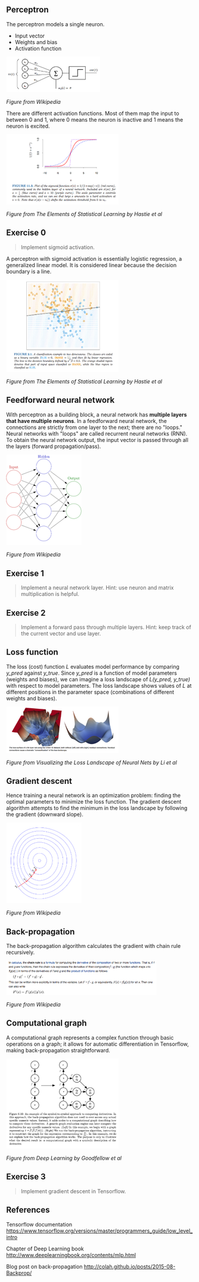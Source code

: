 ## Perceptron

The perceptron models a single neuron. 

* Input vector
* Weights and bias
* Activation function

<img src="/figures/perceptron.png" width="50%">

*Figure from Wikipedia*

There are different activation functions. Most of them map the input to between 0 and 1, where 0 means the neuron is inactive and 1 means the neuron is excited.

<img src="/figures/activation.png" width="60%">

*Figure from The Elements of Statistical Learning by Hastie et al*

## Exercise 0

> Implement sigmoid activation.

A perceptron with sigmoid activation is essentially logistic regression, a generalized linear model. It is considered linear because the decision boundary is a line.

<img src="/figures/logistic.png" width="60%">

*Figure from The Elements of Statistical Learning by Hastie et al*

## Feedforward neural network

With perceptron as a building block, a neural network has **multiple layers that have multiple neurons**. In a feedforward neural network, the connections are strictly from one layer to the next; there are no "loops." Neural networks with "loops" are called recurrent neural networks (RNN). To obtain the neural network output, the input vector is passed through all the layers (forward propagation/pass).

<img src="/figures/neuralnet.png" width="40%">

*Figure from Wikipedia*

## Exercise 1

> Implement a neural network layer. Hint: use neuron and matrix multiplication is helpful.

## Exercise 2

> Implement a forward pass through multiple layers. Hint: keep track of the current vector and use layer.

## Loss function

The loss (cost) function *L* evaluates model performance by comparing *y_pred* against *y_true*. Since *y_pred* is a function of model parameters (weights and biases), we can imagine a loss landscape of *L(y_pred, y_true)* with respect to model parameters. The loss landscape shows values of *L* at different positions in the parameter space (combinations of different weights and biases). 

<img src="/figures/landscape.png" width="60%">

*Figure from Visualizing the Loss Landscape of Neural Nets by Li et al*

## Gradient descent

Hence training a neural network is an optimization problem: finding the optimal parameters to minimize the loss function. The gradient descent algorithm attempts to find the minimum in the loss landscape by following the gradient (downward slope).

<img src="/figures/descent.png" width="40%">

*Figure from Wikipedia*

## Back-propagation

The back-propagation algorithm calculates the gradient with chain rule recursively. 

<img src="/figures/chainrule.png" width="80%">

*Figure from Wikipedia*

## Computational graph

A computational graph represents a complex function through basic operations on a graph; it allows for automatic differentiation in Tensorflow, making back-propagation straightforward.

<img src="/figures/graph.png" width="60%">

*Figure from Deep Learning by Goodfellow et al*


## Exercise 3

> Implement gradient descent in Tensorflow.

## References

Tensorflow documentation https://www.tensorflow.org/versions/master/programmers_guide/low_level_intro

Chapter of Deep Learning book http://www.deeplearningbook.org/contents/mlp.html

Blog post on back-propagation http://colah.github.io/posts/2015-08-Backprop/
